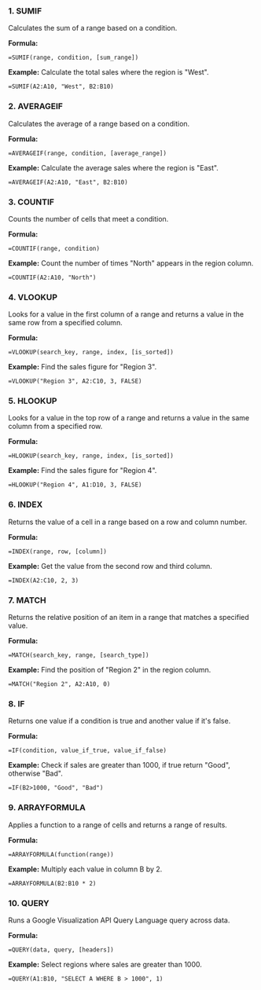 
### 1. **SUMIF**
Calculates the sum of a range based on a condition.

**Formula:**
```excel
=SUMIF(range, condition, [sum_range])
```

**Example:**
Calculate the total sales where the region is "West".
```excel
=SUMIF(A2:A10, "West", B2:B10)
```

### 2. **AVERAGEIF**
Calculates the average of a range based on a condition.

**Formula:**
```excel
=AVERAGEIF(range, condition, [average_range])
```

**Example:**
Calculate the average sales where the region is "East".
```excel
=AVERAGEIF(A2:A10, "East", B2:B10)
```

### 3. **COUNTIF**
Counts the number of cells that meet a condition.

**Formula:**
```excel
=COUNTIF(range, condition)
```

**Example:**
Count the number of times "North" appears in the region column.
```excel
=COUNTIF(A2:A10, "North")
```

### 4. **VLOOKUP**
Looks for a value in the first column of a range and returns a value in the same row from a specified column.

**Formula:**
```excel
=VLOOKUP(search_key, range, index, [is_sorted])
```

**Example:**
Find the sales figure for "Region 3".
```excel
=VLOOKUP("Region 3", A2:C10, 3, FALSE)
```

### 5. **HLOOKUP**
Looks for a value in the top row of a range and returns a value in the same column from a specified row.

**Formula:**
```excel
=HLOOKUP(search_key, range, index, [is_sorted])
```

**Example:**
Find the sales figure for "Region 4".
```excel
=HLOOKUP("Region 4", A1:D10, 3, FALSE)
```

### 6. **INDEX**
Returns the value of a cell in a range based on a row and column number.

**Formula:**
```excel
=INDEX(range, row, [column])
```

**Example:**
Get the value from the second row and third column.
```excel
=INDEX(A2:C10, 2, 3)
```

### 7. **MATCH**
Returns the relative position of an item in a range that matches a specified value.

**Formula:**
```excel
=MATCH(search_key, range, [search_type])
```

**Example:**
Find the position of "Region 2" in the region column.
```excel
=MATCH("Region 2", A2:A10, 0)
```

### 8. **IF**
Returns one value if a condition is true and another value if it's false.

**Formula:**
```excel
=IF(condition, value_if_true, value_if_false)
```

**Example:**
Check if sales are greater than 1000, if true return "Good", otherwise "Bad".
```excel
=IF(B2>1000, "Good", "Bad")
```

### 9. **ARRAYFORMULA**
Applies a function to a range of cells and returns a range of results.

**Formula:**
```excel
=ARRAYFORMULA(function(range))
```

**Example:**
Multiply each value in column B by 2.
```excel
=ARRAYFORMULA(B2:B10 * 2)
```

### 10. **QUERY**
Runs a Google Visualization API Query Language query across data.

**Formula:**
```excel
=QUERY(data, query, [headers])
```

**Example:**
Select regions where sales are greater than 1000.
```excel
=QUERY(A1:B10, "SELECT A WHERE B > 1000", 1)
```

